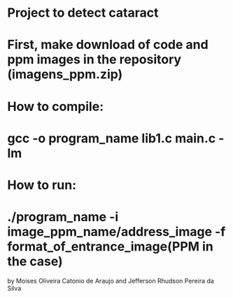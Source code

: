 # Project to detect cataract
# First, make download of code and ppm images in the repository (imagens_ppm.zip)

# How to compile:
# gcc -o program_name lib1.c main.c -lm

# How to run:
# ./program_name -i image_ppm_name/address_image -f format_of_entrance_image(PPM in the case)

 by Moises Oliveira Catonio de Araujo and Jefferson Rhudson Pereira da Silva 
